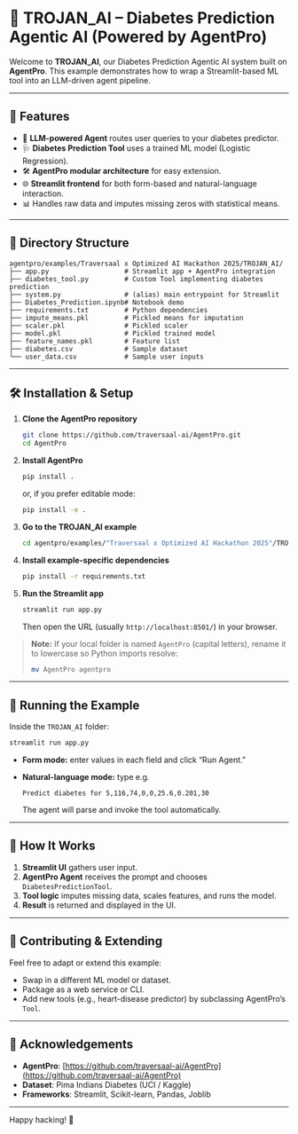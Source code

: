 # 🧠 TROJAN\_AI – Diabetes Prediction Agentic AI (Powered by AgentPro)

Welcome to **TROJAN\_AI**, our Diabetes Prediction Agentic AI system built on **AgentPro**.
This example demonstrates how to wrap a Streamlit-based ML tool into an LLM-driven agent pipeline.

---

## 🚀 Features

* 🔮 **LLM-powered Agent** routes user queries to your diabetes predictor.
* 🩺 **Diabetes Prediction Tool** uses a trained ML model (Logistic Regression).
* 🛠️ **AgentPro modular architecture** for easy extension.
* 🌐 **Streamlit frontend** for both form-based and natural-language interaction.
* 📊 Handles raw data and imputes missing zeros with statistical means.

---

## 📂 Directory Structure

```
agentpro/examples/Traversaal x Optimized AI Hackathon 2025/TROJAN_AI/
├── app.py                   # Streamlit app + AgentPro integration
├── diabetes_tool.py         # Custom Tool implementing diabetes prediction
├── system.py                # (alias) main entrypoint for Streamlit
├── Diabetes_Prediction.ipynb# Notebook demo
├── requirements.txt         # Python dependencies
├── impute_means.pkl         # Pickled means for imputation
├── scaler.pkl               # Pickled scaler
├── model.pkl                # Pickled trained model
├── feature_names.pkl        # Feature list
├── diabetes.csv             # Sample dataset
└── user_data.csv            # Sample user inputs
```

---

## 🛠️ Installation & Setup

1. **Clone the AgentPro repository**

   ```bash
   git clone https://github.com/traversaal-ai/AgentPro.git
   cd AgentPro
   ```

2. **Install AgentPro**

   ```bash
   pip install .
   ```

   or, if you prefer editable mode:

   ```bash
   pip install -e .
   ```

3. **Go to the TROJAN\_AI example**

   ```bash
   cd agentpro/examples/"Traversaal x Optimized AI Hackathon 2025"/TROJAN_AI
   ```

4. **Install example-specific dependencies**

   ```bash
   pip install -r requirements.txt
   ```

5. **Run the Streamlit app**

   ```bash
   streamlit run app.py
   ```

   Then open the URL (usually `http://localhost:8501/`) in your browser.

> **Note:** If your local folder is named `AgentPro` (capital letters), rename it to lowercase so Python imports resolve:
>
> ```bash
> mv AgentPro agentpro
> ```

---

## 🚀 Running the Example

Inside the `TROJAN_AI` folder:

```bash
streamlit run app.py
```

* **Form mode:** enter values in each field and click “Run Agent.”
* **Natural-language mode:** type e.g.

  ```
  Predict diabetes for 5,116,74,0,0,25.6,0.201,30
  ```

  The agent will parse and invoke the tool automatically.

---

## 🧠 How It Works

1. **Streamlit UI** gathers user input.
2. **AgentPro Agent** receives the prompt and chooses `DiabetesPredictionTool`.
3. **Tool logic** imputes missing data, scales features, and runs the model.
4. **Result** is returned and displayed in the UI.

---

## 🤝 Contributing & Extending

Feel free to adapt or extend this example:

* Swap in a different ML model or dataset.
* Package as a web service or CLI.
* Add new tools (e.g., heart-disease predictor) by subclassing AgentPro’s `Tool`.

---

## 🙏 Acknowledgements

* **AgentPro**: [https://github.com/traversaal-ai/AgentPro](https://github.com/traversaal-ai/AgentPro)
* **Dataset**: Pima Indians Diabetes (UCI / Kaggle)
* **Frameworks**: Streamlit, Scikit-learn, Pandas, Joblib

---

Happy hacking! 🎉

